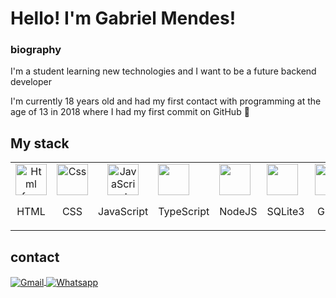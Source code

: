 # Hello! I'm Gabriel Mendes!

### biography

<p>I'm a student learning new technologies and I want to be a future backend developer</p>
<p>I'm currently 18 years old and had my first contact with programming at the age of 13 in 2018 where I had my first commit on GitHub  🥰</p>

## My stack

<table>
  <tr>
    <td align="center">
      <img src="https://cdn-icons-png.flaticon.com/512/1051/1051277.png" width="50" height="50" alt="Html free icon" title="Html free icon">
      <br>
      <p>HTML</p>
    </td>
    <td align="center">
      <img src="https://cdn-icons-png.flaticon.com/512/732/732190.png" width="50" height="50" alt="Css" title="" class="img-small">
      <br>
      <p>CSS</p>
    </td>
    <td align="center">
      <img src="https://cdn-icons-png.flaticon.com/512/5968/5968292.png" width="50" height="50" alt="JavaScript" title="" class="img-small">
      <br>
      <p>JavaScript</p>
    </td>
    <td>
      <img src="https://cdn-icons-png.flaticon.com/512/5968/5968381.png" width="50" height="50" alt="" title="" class="img-small">
      <p>TypeScript</p>
    </td>
    <td>
      <img src="https://cdn-icons-png.flaticon.com/512/919/919825.png" width="50" height="50" alt="" title="" class="img-small">
      <p>NodeJS</p>
    </td>
    <td>
      <img src="https://cdn-icons-png.flaticon.com/512/9544/9544010.png" width="50" height="50" alt="" title="" class="img-small">
      <p>SQLite3</p>
    </td>
    <td><img src="https://cdn-icons-png.flaticon.com/512/10910/10910569.png" width="50" height="50" alt="" title="" class="img-small">
      <p>&zwnj; GIT</p>
    </td>
    <td>
      <img src="https://cdn-icons-png.flaticon.com/512/733/733553.png" width="50" height="50" alt="" title="" class="img-small">
      <p>GitHub</p>
    </td>
    <td>
      <img src="https://cdn-icons-png.flaticon.com/512/6124/6124995.png" width="50" height="50" alt="" title="" class="img-small">
      <p>Linux</p>
    </td>
  </tr>
</table>

## contact

<a href="gabrielzmendes1@gmail.com" target="_blank">
  <img align="center" src="https://img.shields.io/badge/Gmail-D14836?style=for-the-badge&logo=gmail&logoColor=white" alt="Gmail"/>
</a>
<a href="http://web.whatsapp.com/send?phone=5511976517582" target="_blank">
  <img align="center" src="https://img.shields.io/badge/-Whatsapp-2DB540?style=for-the-badge&labelColor=whatsapp&logo=whatsapp&logoColor=white" alt="Whatsapp"/>
</a>
